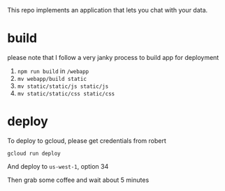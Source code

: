 This repo implements an application that lets you chat with your data.

# build

please note that I follow a very janky process to build app for deployment

1. `npm run build` in `/webapp`
2. `mv webapp/build static`
3. `mv static/static/js static/js`
4. `mv static/static/css static/css`

# deploy

To deploy to gcloud, please get credentials from robert

`gcloud run deploy`

And deploy to `us-west-1`, option 34

Then grab some coffee and wait about 5 minutes
